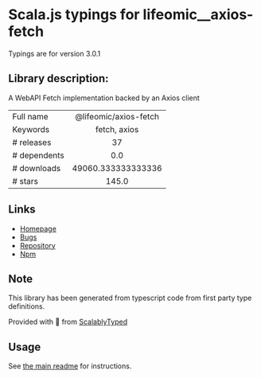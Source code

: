 
# Scala.js typings for lifeomic__axios-fetch

Typings are for version 3.0.1

## Library description:
A WebAPI Fetch implementation backed by an Axios client

|                    |                 |
| ------------------ | :-------------: |
| Full name          | @lifeomic/axios-fetch |
| Keywords           | fetch, axios |
| # releases         | 37 |
| # dependents       | 0.0 |
| # downloads        | 49060.333333333336 |
| # stars            | 145.0 |

## Links
- [Homepage](https://github.com/lifeomic/axios-fetch#readme)
- [Bugs](https://github.com/lifeomic/axios-fetch/issues)
- [Repository](https://github.com/lifeomic/axios-fetch)
- [Npm](https://www.npmjs.com/package/%40lifeomic%2Faxios-fetch)
    


## Note
This library has been generated from typescript code from first party type definitions.

Provided with :purple_heart: from [ScalablyTyped](https://github.com/oyvindberg/ScalablyTyped)

## Usage
See [the main readme](../../readme.md) for instructions.


